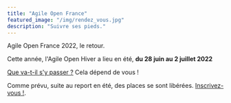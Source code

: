 ```yaml
---
title: "Agile Open France"
featured_image: "/img/rendez_vous.jpg"
description: "Suivre ses pieds."
---
```


Agile Open France 2022, le retour.

Cette année, l'Agile Open Hiver a lieu en été, **du 28 juin au 2 juillet 2022**

[Que va-t-il s'y passer ?](esprit) Cela dépend de vous !

Comme prévu, suite au report en été, des places se sont libérées. [Inscrivez-vous !](inscription).

